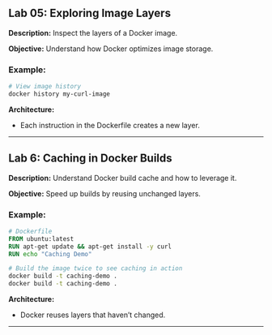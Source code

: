 ## Lab 05: Exploring Image Layers

**Description:** Inspect the layers of a Docker image.

**Objective:** Understand how Docker optimizes image storage.

### Example:
```bash
# View image history
docker history my-curl-image
```

**Architecture:**
- Each instruction in the Dockerfile creates a new layer.

---

## Lab 6: Caching in Docker Builds

**Description:** Understand Docker build cache and how to leverage it.

**Objective:** Speed up builds by reusing unchanged layers.

### Example:
```dockerfile
# Dockerfile
FROM ubuntu:latest
RUN apt-get update && apt-get install -y curl
RUN echo "Caching Demo"
```
```bash
# Build the image twice to see caching in action
docker build -t caching-demo .
docker build -t caching-demo .
```

**Architecture:**
- Docker reuses layers that haven’t changed.

---